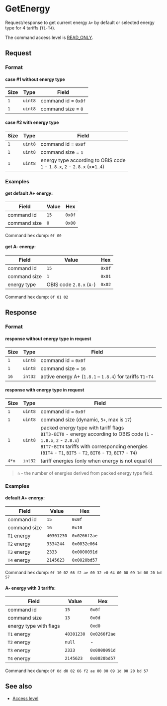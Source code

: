# GetEnergy

Request/response to get current energy `A+` by default or selected energy type for 4 tariffs (`T1-T4`).

The command access level is [READ_ONLY](../basics.md#command-access-level).


## Request

### Format

#### case #1 without energy type

| Size | Type    | Field               |
| ---- | ------- | ------------------- |
| `1`  | `uint8` | command id = `0x0f` |
| `1`  | `uint8` | command size = `0`  |

#### case #2 with energy type

| Size | Type    | Field                                                                                         |
| ---- | ------- | --------------------------------------------------------------------------------------------- |
| `1`  | `uint8` | command id = `0x0f`                                                                           |
| `1`  | `uint8` | command size = `1`                                                                            |
| `1`  | `uint8` | energy type according to OBIS code <br/> `1` - `1.8.x`, `2` - `2.8.x` (`x`=`1`..`4`) |

### Examples

#### get default A+ energy:

| Field        | Value | Hex    |
| ------------ | ----- | ------ |
| command id   | `15`  | `0x0f` |
| command size | `0`   | `0x00` |

Command hex dump: `0f 00`

#### get A- energy:

| Field        | Value                    | Hex    |
| ------------ | ------------------------ | ------ |
| command id   | `15`                     | `0x0f` |
| command size | `1`                      | `0x01` |
| energy type  | OBIS code `2.8.x` (`A-`) | `0x02` |

Command hex dump: `0f 01 02`


## Response

### Format

#### response without energy type in request

| Size | Type    | Field                                                      |
| ---- | ------- | ---------------------------------------------------------- |
| `1`  | `uint8` | command id = `0x0f`                                        |
| `1`  | `uint8` | command size = `16`                                        |
| `16` | `int32` | active energy A+ (`1.8.1` – `1.8.4`) for tariffs `T1`-`T4` |

#### response with energy type in request

| Size  | Type    | Field                                                                                                                                                                                                                                        |
| ----- | ------- | -------------------------------------------------------------------------------------------------------------------------------------------------------------------------------------------------------------------------------------------- |
| `1`   | `uint8` | command id = `0x0f`                                                                                                                                                                                                                          |
| `1`   | `uint8` | command size (dynamic, `5+`, max is `17`)                                                                                                                                                                                                    |
| `1`   | `uint8` | packed energy type with tariff flags <br/> `BIT3`-`BIT0` - energy according to OBIS code (`1` - `1.8.x`, `2` - `2.8.x`) <br/> `BIT7`-`BIT4` tariffs with corresponding energies (`BIT4` - `T1`, `BIT5` - `T2`, `BIT6` - `T3`, `BIT7` - `T4`) |
| `4*n` | `int32` | tariff energies (only when energy is not equal `0`)                                                                                                                                                                                          |

> `n` - the number of energies derived from packed energy type field.

### Examples

#### default A+ energy:

| Field        | Value      | Hex          |
| ------------ | ---------- | ------------ |
| command id   | `15`       | `0x0f`       |
| command size | `16`       | `0x10`       |
| `T1` energy  | `40301230` | `0x0266f2ae` |
| `T2` energy  | `3334244`  | `0x0032e064` |
| `T3` energy  | `2333`     | `0x0000091d` |
| `T4` energy  | `2145623`  | `0x0020bd57` |

Command hex dump: `0f 10 02 66 f2 ae 00 32 e0 64 00 00 09 1d 00 20 bd 57`

#### A- energy with 3 tariffs:

| Field                  | Value      | Hex          |
| ---------------------- | ---------- | ------------ |
| command id             | `15`       | `0x0f`       |
| command size           | `13`       | `0x0d`       |
| energy type with flags |            | `0xd0`       |
| `T1` energy            | `40301230` | `0x0266f2ae` |
| `T2` energy            | `null`     | -            |
| `T3` energy            | `2333`     | `0x0000091d` |
| `T4` energy            | `2145623`  | `0x0020bd57` |

Command hex dump: `0f 0d d0 02 66 f2 ae 00 00 09 1d 00 20 bd 57`


## See also

* [Access level](../basics.md#command-access-level)
